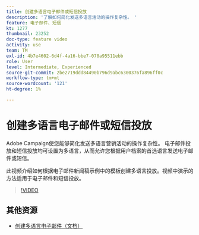 ```yaml
---
title: 创建多语言电子邮件或短信投放
description: '了解如何简化发送多语言活动的操作复杂性。 '
feature: 电子邮件、短信
kt: 1277
thumbnail: 23252
doc-type: feature video
activity: use
team: TM
exl-id: 4b7e4602-6d4f-4a16-bbe7-070a95511ebb
role: User
level: Intermediate, Experienced
source-git-commit: 2be2719ddd84490b796d9abc6300376fa896ff0c
workflow-type: tm+mt
source-wordcount: '121'
ht-degree: 1%

---
```


# 创建多语言电子邮件或短信投放

Adobe Campaign使您能够简化发送多语言营销活动的操作复杂性。 电子邮件投放和短信投放均可设置为多语言，从而允许您根据用户档案的首选语言发送电子邮件或短信。

此视频介绍如何根据电子邮件新闻稿示例中的模板创建多语言投放。视频中演示的方法适用于电子邮件和短信投放。

>[!VIDEO](https://video.tv.adobe.com/v/23252?quality=12)

## 其他资源

* [创建多语言电子邮件（文档）](https://docs.adobe.com/content/help/en/campaign-standard/using/communication-channels/email-messages/creating-a-multilingual-email.html)

